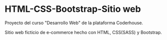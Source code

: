 # HTML-CSS-Bootstrap-Sitio web
Proyecto del curso "Desarrollo Web" de la plataforma Coderhouse.

Sitio web ficticio de e-commerce hecho con HTML, CSS(SASS) y Bootstrap.
